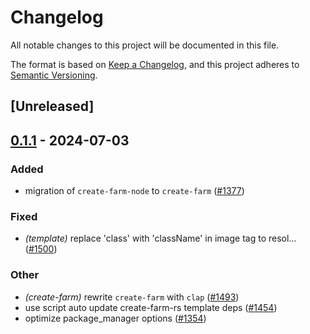 # Changelog
All notable changes to this project will be documented in this file.

The format is based on [Keep a Changelog](https://keepachangelog.com/en/1.0.0/),
and this project adheres to [Semantic Versioning](https://semver.org/spec/v2.0.0.html).

## [Unreleased]

## [0.1.1](https://github.com/ErKeLost/farm/compare/create-farm-v0.1.0...create-farm-v0.1.1) - 2024-07-03

### Added
- migration of `create-farm-node` to `create-farm` ([#1377](https://github.com/ErKeLost/farm/pull/1377))

### Fixed
- *(template)* replace 'class' with 'className' in image tag to resol… ([#1500](https://github.com/ErKeLost/farm/pull/1500))

### Other
- *(create-farm)* rewrite `create-farm` with `clap` ([#1493](https://github.com/ErKeLost/farm/pull/1493))
- use script auto update create-farm-rs template deps ([#1454](https://github.com/ErKeLost/farm/pull/1454))
- optimize package_manager options ([#1354](https://github.com/ErKeLost/farm/pull/1354))
